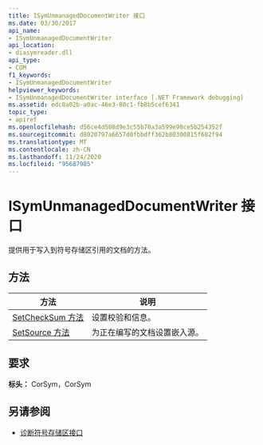 ```yaml
---
title: ISymUnmanagedDocumentWriter 接口
ms.date: 03/30/2017
api_name:
- ISymUnmanagedDocumentWriter
api_location:
- diasymreader.dll
api_type:
- COM
f1_keywords:
- ISymUnmanagedDocumentWriter
helpviewer_keywords:
- ISymUnmanagedDocumentWriter interface [.NET Framework debugging]
ms.assetid: edc8a02b-a0ac-46e3-80c1-fb8b5cef6341
topic_type:
- apiref
ms.openlocfilehash: d56ce4d508d9e3c55b70a3a599e98ce5b254352f
ms.sourcegitcommit: d8020797a6657d0fbbdff362b80300815f682f94
ms.translationtype: MT
ms.contentlocale: zh-CN
ms.lasthandoff: 11/24/2020
ms.locfileid: "95687985"
---
```

# <a name="isymunmanageddocumentwriter-interface"></a>ISymUnmanagedDocumentWriter 接口

提供用于写入到符号存储区引用的文档的方法。  
  
## <a name="methods"></a>方法  
  
|方法|说明|  
|------------|-----------------|  
|[SetCheckSum 方法](isymunmanageddocumentwriter-setchecksum-method.md)|设置校验和信息。|  
|[SetSource 方法](isymunmanageddocumentwriter-setsource-method.md)|为正在编写的文档设置嵌入源。|  
  
## <a name="requirements"></a>要求  

 **标头：** CorSym，CorSym  
  
## <a name="see-also"></a>另请参阅

- [诊断符号存储区接口](diagnostics-symbol-store-interfaces.md)

